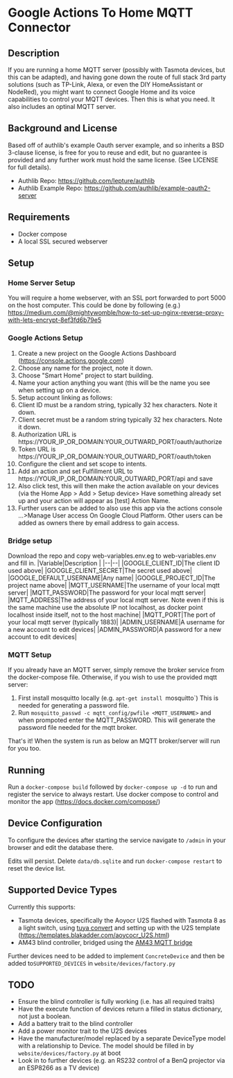 
# Google Actions To Home MQTT Connector

## Description
If you are running a home MQTT server (possibly with Tasmota devices, but this can be adapted), and having gone down the route of full stack 3rd party solutions (such as TP-Link, Alexa, or even the DIY HomeAssistant or NodeRed), you might want to connect Google Home and its voice capabilities to control your MQTT devices. Then this is what you need. It also includes an optinal MQTT server.

## Background and License
Based off of authlib's example Oauth server example, and so inherits a BSD 3-clause license, is free for you to reuse and edit, but no guarantee is provided and any further work must hold the same license. (See LICENSE for full details).

- Authlib Repo: <https://github.com/lepture/authlib>
- Authlib Example Repo: <https://github.com/authlib/example-oauth2-server>
## Requirements

 - Docker compose
 - A local SSL secured webserver

## Setup 
### Home Server Setup
You will require a home webserver, with an SSL port forwarded to port 5000 on the host computer. This could be done by following (e.g.) <https://medium.com/@mightywomble/how-to-set-up-nginx-reverse-proxy-with-lets-encrypt-8ef3fd6b79e5>
### Google Actions Setup

 1. Create a new project on the Google Actions Dashboard (https://console.actions.google.com)
 2. Choose any name for the project, note it down.
 3. Choose "Smart Home" project to start building.
 4. Name your action anything you want (this will be the name you see when setting up on a device.
 5. Setup account linking as follows:
 6. Client ID must be a random string, typically 32 hex characters. Note it down.
 7. Client secret must be a random string typically 32 hex characters. Note it down.
 8. Authorization URL is https://YOUR_IP_OR_DOMAIN:YOUR_OUTWARD_PORT/oauth/authorize
 9. Token URL is https://YOUR_IP_OR_DOMAIN:YOUR_OUTWARD_PORT/oauth/token
 10. Configure the client and set scope to intents.
 11. Add an action and set Fulfillment URL to https://YOUR_IP_OR_DOMAIN:YOUR_OUTWARD_PORT/api and save
 12. Also click test, this will then make the action available on your devices (via the Home App > Add > Setup device> Have something already set up and your action will appear as [test] Action Name.
 13. Further users can be added to also use this app via the actions console ...>Manage User access On Google Cloud Platform. Other users can be added as owners there by email address to gain access.

### Bridge setup
Download the repo and copy web-variables.env.eg to web-variables.env and fill in.
|Variable|Description  |
|--|--|
|GOOGLE_CLIENT_ID|The client ID used above|
|GOOGLE_CLIENT_SECRET|The secret used above|
|GOOGLE_DEFAULT_USERNAME|Any name|
|GOOGLE_PROJECT_ID|The project name above|
|MQTT_USERNAME|The username of your local mqtt server|
|MQTT_PASSWORD|The password for your local mqtt server|
|MQTT_ADDRESS|The address of your local mqtt server. Note even if this is the same machine use the absolute IP not localhost, as docker point localhost inside itself, not to the host machine|
|MQTT_PORT|The port of your local mqtt server (typically 1883)|
|ADMIN_USERNAME|A username for a new account to edit devices|
|ADMIN_PASSWORD|A password for a new account to edit devices|


### MQTT Setup

If you already have an MQTT server, simply remove the broker service from the docker-compose file.
Otherwise, if you wish to use the provided mqtt server:

1.  First install mosquitto locally (e.g. `apt-get install `mosquitto`) This is needed for generating a password file.
2.  Run `mosquitto_passwd -c mqtt_config/pwfile <MQTT_USERNAME>` and when prompoted enter the MQTT_PASSWORD. This will generate the password file needed for the mqtt broker.

That's it! When the system is run as below an MQTT broker/server will run for you too.

## Running
Run a `docker-compose build` followed by `docker-compose up -d` to run and register the service to always restart. Use docker compose to control and monitor the app (https://docs.docker.com/compose/)

## Device Configuration

To configure the devices after starting the service navigate to `/admin` in your browser and edit the database there. 

Edits will persist. Delete `data/db.sqlite` and run `docker-compose restart` to reset the device list.

## Supported Device Types
Currently this supports:

 - Tasmota devices, specifically the Aoyocr U2S flashed with Tasmota 8 as a light switch, using [tuya convert](https://github.com/ct-Open-Source/tuya-convert) and setting up with the U2S template (https://templates.blakadder.com/aoycocr_U2S.html)
 - AM43 blind controller, bridged using the [AM43 MQTT bridge](https://github.com/sjg10/am43-blind-controller-mqtt)

Further devices need to be added to  implement `ConcreteDevice` and then be added to`SUPPORTED_DEVICES` in `website/devices/factory.py`

## TODO

 - Ensure the blind controller is fully working (i.e. has all required traits)
 - Have the execute function of devices return a filled in status dictionary, not just a boolean.
 - Add a battery trait to the blind controller
 - Add a power monitor trait to the U2S devices
 - Have the manufacturer/model replaced by a separate DeviceType model with a relationship to Device. The model should be filled in by `website/devices/factory.py` at boot
 - Look in to further devices (e.g. an RS232 control of a BenQ projector via an ESP8266 as a TV device)



